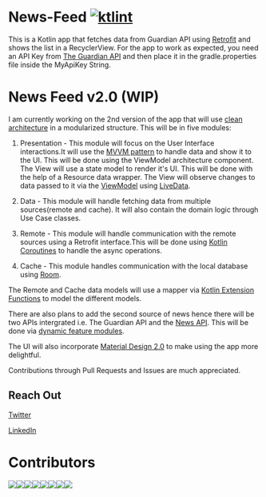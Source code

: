# News-Feed [![ktlint](https://img.shields.io/badge/code%20style-%E2%9D%A4-FF4081.svg)](https://ktlint.github.io/)

This is a Kotlin app that fetches data from
Guardian API using [Retrofit](https://github.com/square/retrofit)
and shows the list in a RecyclerView. For the app to work as expected,
you need an API Key from
[The Guardian API](http://open-platform.theguardian.com/) and then place
it in the  gradle.properties file inside the MyApiKey String.


# News Feed v2.0 (WIP)
I am currently working on the 2nd version of the app that will use [clean architecture](https://blog.cleancoder.com/uncle-bob/2012/08/13/the-clean-architecture.html) in a modularized structure. 
This will be in five modules:

1. Presentation - This module will focus on the User Interface interactions.It will use the [MVVM pattern](https://en.wikipedia.org/wiki/Model%E2%80%93view%E2%80%93viewmodel) to handle data and show 
it to the UI. This will be done using the ViewModel architecture component. The View will use a state model to render it's UI. 
This will be done with the help of a Resource data wrapper. The View will observe changes to data passed to it via the [ViewModel](https://developer.android.com/topic/libraries/architecture/viewmodel) using [LiveData](https://developer.android.com/topic/libraries/architecture/livedata).

2. Data - This module will handle fetching data from multiple sources(remote and cache). It will also contain the domain logic 
through Use Case classes.

3. Remote - This module will handle communication with the remote sources using a Retrofit interface.This will be done using 
[Kotlin Coroutines](https://kotlinlang.org/docs/reference/coroutines-overview.html) to handle the async operations.

4. Cache - This module handles communication with the local database using [Room](https://developer.android.com/topic/libraries/architecture/room).

The Remote and Cache data models will use a mapper via [Kotlin Extension Functions](https://kotlinlang.org/docs/reference/extensions.html) to model the different models.

There are also plans to add the second source of news hence there will be two APIs intergrated i.e. The Guardian API and the [News API](https://newsapi.org/). This will be done via [dynamic feature modules](https://developer.android.com/studio/projects/dynamic-delivery#dynamic_feature_modules).

The UI will also incorporate [Material Design 2.0](https://material.io/) to make using the app more delightful.

Contributions through Pull Requests and Issues are much appreciated. 


## Reach Out

[Twitter](https://twitter.com/eton_otieno)

[LinkedIn](https://www.linkedin.com/in/eton-otieno-10b7b0150/)

# Contributors
[![](https://sourcerer.io/fame/CodeZilla7/CodeZilla7/News-Feed/images/0)](https://sourcerer.io/fame/CodeZilla7/CodeZilla7/News-Feed/links/0)[![](https://sourcerer.io/fame/CodeZilla7/CodeZilla7/News-Feed/images/1)](https://sourcerer.io/fame/CodeZilla7/CodeZilla7/News-Feed/links/1)[![](https://sourcerer.io/fame/CodeZilla7/CodeZilla7/News-Feed/images/2)](https://sourcerer.io/fame/CodeZilla7/CodeZilla7/News-Feed/links/2)[![](https://sourcerer.io/fame/CodeZilla7/CodeZilla7/News-Feed/images/3)](https://sourcerer.io/fame/CodeZilla7/CodeZilla7/News-Feed/links/3)[![](https://sourcerer.io/fame/CodeZilla7/CodeZilla7/News-Feed/images/4)](https://sourcerer.io/fame/CodeZilla7/CodeZilla7/News-Feed/links/4)[![](https://sourcerer.io/fame/CodeZilla7/CodeZilla7/News-Feed/images/5)](https://sourcerer.io/fame/CodeZilla7/CodeZilla7/News-Feed/links/5)[![](https://sourcerer.io/fame/CodeZilla7/CodeZilla7/News-Feed/images/6)](https://sourcerer.io/fame/CodeZilla7/CodeZilla7/News-Feed/links/6)[![](https://sourcerer.io/fame/CodeZilla7/CodeZilla7/News-Feed/images/7)](https://sourcerer.io/fame/CodeZilla7/CodeZilla7/News-Feed/links/7)
